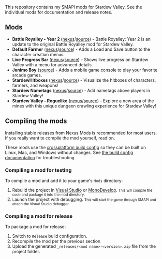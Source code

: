 This repository contains my SMAPI mods for Stardew Valley. See the individual mods for documentation and release notes.

## Mods

* **Battle Royalley - Year 2** ([nexus](https://www.nexusmods.com/stardewvalley/mods/13614)/[source](https://github.com/tylergibbs2/StardewValleyMods/tree/master/BattleRoyale)) - Battle Royalley: Year 2 is an update to the original Battle Royalley mod for Stardew Valley.
* **Default Farmer** ([nexus](https://www.nexusmods.com/stardewvalley/mods/12421)/[source](https://github.com/tylergibbs2/StardewValleyMods/tree/master/DefaultFarmer)) - Adds a Load and Save button to the character creation menus.
* **Live Progress Bar** ([nexus](https://www.nexusmods.com/stardewvalley/mods/7330)/[source](https://github.com/tylergibbs2/StardewValleyMods/tree/master/LiveProgressBar)) - Shows live progress on Stardew Valley with a menu for advanced details.
* **Junimo Boy** ([source](https://github.com/tylergibbs2/StardewValleyMods/tree/master/JunimoBoy)) - Adds a mobile game console to play your favorite arcade games.
* **StardewHitboxes** ([nexus](https://www.nexusmods.com/stardewvalley/mods/12264)/[source](https://github.com/tylergibbs2/StardewValleyMods/tree/master/StardewHitboxes)) - Visualize the hitboxes of characters, farmers, and weapons!
* **Stardew Nametags** ([nexus](https://www.nexusmods.com/stardewvalley/mods/12158)/[source](https://github.com/tylergibbs2/StardewValleyMods/tree/master/StardewNametags)) - Add nametags above players in Stardew Valley!
* **Stardew Valley - Roguelike** ([nexus](https://www.nexusmods.com/stardewvalley/mods/13614)/[source](https://github.com/tylergibbs2/StardewValleyMods/tree/master/StardewRoguelike)) - Explore a new area of the mines with this unique dungeon crawling experience for Stardew Valley!

## Compiling the mods

Installing stable releases from Nexus Mods is recommended for most users. If you really want to
compile the mod yourself, read on.

These mods use the [crossplatform build config](https://www.nuget.org/packages/Pathoschild.Stardew.ModBuildConfig)
so they can be built on Linux, Mac, and Windows without changes. See [the build config documentation](https://www.nuget.org/packages/Pathoschild.Stardew.ModBuildConfig)
for troubleshooting.

### Compiling a mod for testing

To compile a mod and add it to your game's `Mods` directory:

1. Rebuild the project in [Visual Studio](https://www.visualstudio.com/vs/community/) or [MonoDevelop](https://www.monodevelop.com/).
   <small>This will compile the code and package it into the mod directory.</small>
2. Launch the project with debugging.
   <small>This will start the game through SMAPI and attach the Visual Studio debugger.</small>

### Compiling a mod for release

To package a mod for release:

1. Switch to `Release` build configuration.
2. Recompile the mod per the previous section.
3. Upload the generated `_releases/<mod name>-<version>.zip` file from the project folder.
